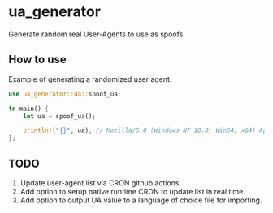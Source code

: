 # ua_generator

Generate random real User-Agents to use as spoofs.

## How to use

Example of generating a randomized user agent.

```rust
use ua_generator::ua::spoof_ua;

fn main() {
    let ua = spoof_ua();

    println!("{}", ua); // Mozilla/5.0 (Windows NT 10.0; Win64; x64) AppleWebKit/537.36 (KHTML, like Gecko) Chrome/101.0.4951.54 Safari/537.36
};
```

## TODO

1. Update user-agent list via CRON github actions.
2. Add option to setup native runtime CRON to update list in real time.
3. Add option to output UA value to a language of choice file for importing.
